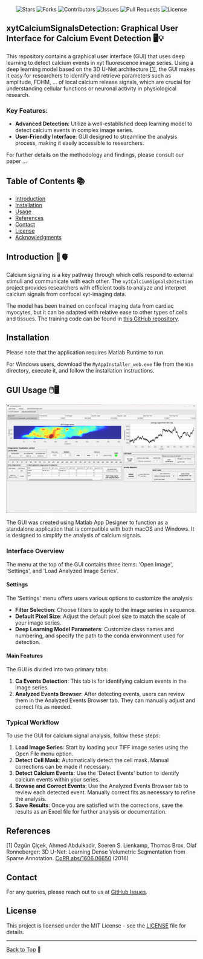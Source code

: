 <div align="center">

![Stars](https://img.shields.io/github/stars/r-janicek/xytCalciumSignalsDetection?style=social)
![Forks](https://img.shields.io/github/forks/r-janicek/xytCalciumSignalsDetection?style=social)
![Contributors](https://img.shields.io/github/contributors/r-janicek/xytCalciumSignalsDetection)
![Issues](https://img.shields.io/github/issues/r-janicek/xytCalciumSignalsDetection)
![Pull Requests](https://img.shields.io/github/issues-pr/r-janicek/xytCalciumSignalsDetection)
![License](https://img.shields.io/github/license/r-janicek/xytCalciumSignalsDetection)

</div>

## **xytCalciumSignalsDetection**: Graphical User Interface for Calcium Event Detection 🖥️💡

This repository contains a graphical user interface (GUI) that uses deep learning to detect calcium events in xyt fluorescence image series. Using a deep learning model based on the 3D U-Net architecture [[1]](#1), the GUI makes it easy for researchers to identify and retrieve parameters such as amplitude, FDHM, ... of local calcium release signals, which are crucial for understanding cellular functions or neuronal activity in physiological research.

### Key Features:

- **Advanced Detection**: Utilize a well-established deep learning model to detect calcium events in complex image series.
- **User-Friendly Interface**: GUI designed to streamline the analysis process, making it easily accessible to researchers.

For further details on the methodology and findings, please consult our paper ...


## Table of Contents 📚

- [Introduction](#introduction)
- [Installation](#installation)
- [Usage](#gui-usage)
- [References](#references)
- [Contact](#contact)
- [License](#license)
- [Acknowledgments](#acknowledgments)

## Introduction 🔬🫀

Calcium signaling is a key pathway through which cells respond to external stimuli and communicate with each other. The `xytCalciumSignalsDetection` project provides researchers with efficient tools to analyze and interpret calcium signals from confocal xyt-imaging data.

The model has been trained on confocal imaging data from cardiac myocytes, but it can be adapted with relative ease to other types of cells and tissues. The training code can be found in [this GitHub repository](https://github.com/dottipr/sparks_project).

## Installation

Please note that the application requires Matlab Runtime to run.

For Windows users, download the `MyAppInstaller_web.exe` file from the `Win` directory, execute it, and follow the installation instructions.

## GUI Usage 🖱️🖥️

![xytCalciumSignalsDetection GUI](xytCaSignalsAnalysis_GUI.png)

The GUI was created using Matlab App Designer to function as a standalone application that is compatible with both macOS and Windows. It is designed to simplify the analysis of calcium signals.

### Interface Overview

The menu at the top of the GUI contains three items: 'Open Image', 'Settings', and 'Load Analyzed Image Series'.

#### Settings

The 'Settings' menu offers users various options to customize the analysis:

- **Filter Selection**: Choose filters to apply to the image series in sequence.
- **Default Pixel Size**: Adjust the default pixel size to match the scale of your image series.
- **Deep Learning Model Parameters**: Customize class names and numbering, and specify the path to the conda environment used for detection.

#### Main Features

The GUI is divided into two primary tabs:

1. **Ca Events Detection**: This tab is for identifying calcium events in the image series.
2. **Analyzed Events Browser**: After detecting events, users can review them in the Analyzed Events Browser tab. They can manually adjust and correct fits as needed.

### Typical Workflow

To use the GUI for calcium signal analysis, follow these steps:

1. **Load Image Series**: Start by loading your TIFF image series using the Open File menu option.
2. **Detect Cell Mask**: Automatically detect the cell mask. Manual corrections can be made if necessary.
3. **Detect Calcium Events**: Use the 'Detect Events' button to identify calcium events within your series.
4. **Browse and Correct Events**: Use the Analyzed Events Browser tab to review each detected event. Manually correct fits as necessary to refine the analysis.
5. **Save Results**: Once you are satisfied with the corrections, save the results as an Excel file for further analysis or documentation.

## References

<a id="1">[1]</a>
Özgün Çiçek, Ahmed Abdulkadir, Soeren S. Lienkamp, Thomas Brox, Olaf Ronneberger: 
3D U-Net: Learning Dense Volumetric Segmentation from Sparse Annotation. 
[CoRR abs/1606.06650](https://arxiv.org/abs/1606.06650) (2016)

## Contact

For any queries, please reach out to us at [GitHub Issues](https://github.com/r-janicek/xytCalciumSignalsDetection/issues).

## License

This project is licensed under the MIT License - see the [LICENSE](LICENSE) file for details.

---

[Back to Top](#table-of-contents) 🚀
